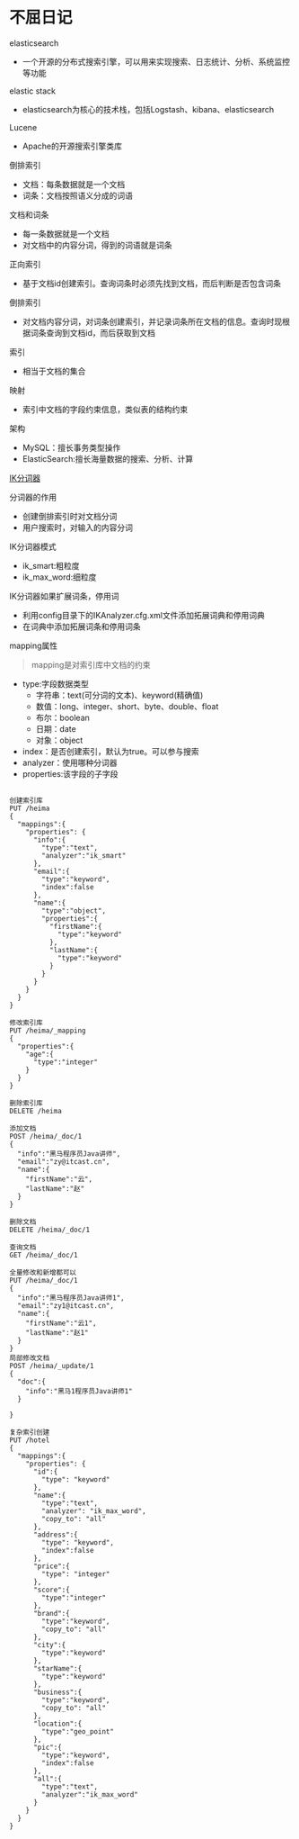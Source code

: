 # 不屈日记

elasticsearch
* 一个开源的分布式搜索引擎，可以用来实现搜索、日志统计、分析、系统监控等功能

elastic stack
* elasticsearch为核心的技术栈，包括Logstash、kibana、elasticsearch

Lucene
* Apache的开源搜索引擎类库

倒排索引
* 文档：每条数据就是一个文档
* 词条：文档按照语义分成的词语

文档和词条
* 每一条数据就是一个文档
* 对文档中的内容分词，得到的词语就是词条

正向索引
* 基于文档id创建索引。查询词条时必须先找到文档，而后判断是否包含词条

倒排索引
* 对文档内容分词，对词条创建索引，并记录词条所在文档的信息。查询时现根据词条查询到文档id，而后获取到文档

索引
* 相当于文档的集合

映射
* 索引中文档的字段约束信息，类似表的结构约束

架构
* MySQL：擅长事务类型操作
* ElasticSearch:擅长海量数据的搜索、分析、计算

[IK分词器](https://github.com/infinilabs/analysis-ik)

分词器的作用
* 创建倒排索引时对文档分词
* 用户搜索时，对输入的内容分词

IK分词器模式
* ik_smart:粗粒度
* ik_max_word:细粒度

IK分词器如果扩展词条，停用词
* 利用config目录下的IKAnalyzer.cfg.xml文件添加拓展词典和停用词典
* 在词典中添加拓展词条和停用词条

mapping属性
> mapping是对索引库中文档的约束
* type:字段数据类型
  * 字符串：text(可分词的文本)、keyword(精确值)
  * 数值：long、integer、short、byte、double、float
  * 布尔：boolean
  * 日期：date
  * 对象：object
* index：是否创建索引，默认为true。可以参与搜索
* analyzer：使用哪种分词器
* properties:该字段的子字段


```

创建索引库
PUT /heima
{
  "mappings":{
    "properties": {
      "info":{
        "type":"text",
        "analyzer":"ik_smart"
      },
      "email":{
        "type":"keyword",
        "index":false
      },
      "name":{
        "type":"object",
        "properties":{
          "firstName":{
            "type":"keyword"
          },
          "lastName":{
            "type":"keyword"
          }
        }
      }
    }
  }
}

修改索引库
PUT /heima/_mapping
{
  "properties":{
    "age":{
      "type":"integer"
    }
  }
}

删除索引库
DELETE /heima

添加文档
POST /heima/_doc/1
{
  "info":"黑马程序员Java讲师",
  "email":"zy@itcast.cn",
  "name":{
    "firstName":"云",
    "lastName":"赵"
  }
}

删除文档
DELETE /heima/_doc/1

查询文档
GET /heima/_doc/1

全量修改和新增都可以
PUT /heima/_doc/1
{
  "info":"黑马程序员Java讲师1",
  "email":"zy1@itcast.cn",
  "name":{
    "firstName":"云1",
    "lastName":"赵1"
  }
}
局部修改文档
POST /heima/_update/1
{
  "doc":{
    "info":"黑马1程序员Java讲师1"
  }

}

复杂索引创建
PUT /hotel
{
  "mappings":{
    "properties": {
      "id":{
        "type": "keyword"
      },
      "name":{
        "type":"text",
        "analyzer": "ik_max_word",
        "copy_to": "all"
      },
      "address":{
        "type": "keyword",
        "index":false
      },
      "price":{
        "type": "integer"
      },
      "score":{
        "type":"integer"
      },
      "brand":{
        "type":"keyword",
        "copy_to": "all"
      },
      "city":{
        "type":"keyword"
      },
      "starName":{
        "type":"keyword"
      },
      "business":{
        "type":"keyword",
        "copy_to": "all"
      },
      "location":{
        "type":"geo_point"
      },
      "pic":{
        "type":"keyword",
        "index":false
      },
      "all":{
        "type":"text",
        "analyzer":"ik_max_word"
      }
    }
  }
}

```



